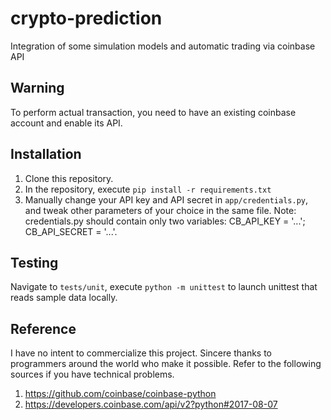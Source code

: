 # crypto-prediction

Integration of some simulation models and automatic trading via coinbase API

## Warning
To perform actual transaction, you need to have an existing coinbase account and enable its API.

## Installation

1) Clone this repository.
2) In the repository, execute `pip install -r requirements.txt`
3) Manually change your API key and API secret in ```app/credentials.py```, and tweak other parameters of your choice in the same file. Note: credentials.py should contain only two variables:  CB_API_KEY = '...'; CB_API_SECRET = '...'.

## Testing
Navigate to ```tests/unit```, execute `python -m unittest` to launch unittest that reads sample data locally.

## Reference
I have no intent to commercialize this project. Sincere thanks to programmers around the world who make it possible. Refer to the following sources if you have technical problems.

1) https://github.com/coinbase/coinbase-python
2) https://developers.coinbase.com/api/v2?python#2017-08-07
